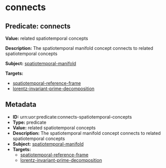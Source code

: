 # connects

## Predicate: connects

**Value:** related spatiotemporal concepts

**Description:** The spatiotemporal manifold concept connects to related spatiotemporal concepts

**Subject:** [spatiotemporal-manifold](../Concepts/spatiotemporal-manifold.md)

**Targets:**

- [spatiotemporal-reference-frame](../Concepts/spatiotemporal-reference-frame.md)
- [lorentz-invariant-prime-decomposition](../Concepts/lorentz-invariant-prime-decomposition.md)

## Metadata

- **ID:** urn:uor:predicate:connects-spatiotemporal-concepts
- **Type:** predicate
- **Value:** related spatiotemporal concepts
- **Description:** The spatiotemporal manifold concept connects to related spatiotemporal concepts
- **Subject:** [spatiotemporal-manifold](../Concepts/spatiotemporal-manifold.md)
- **Targets:**
  - [spatiotemporal-reference-frame](../Concepts/spatiotemporal-reference-frame.md)
  - [lorentz-invariant-prime-decomposition](../Concepts/lorentz-invariant-prime-decomposition.md)
